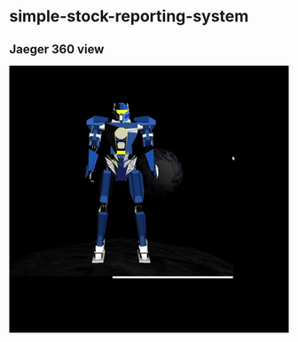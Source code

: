 # simple-stock-reporting-system

## Jaeger 360 view
![Jaeger 360](https://github.com/yujune/Jaeger-Robot/blob/main/jaeger_screenshot/jaeger360.gif)
